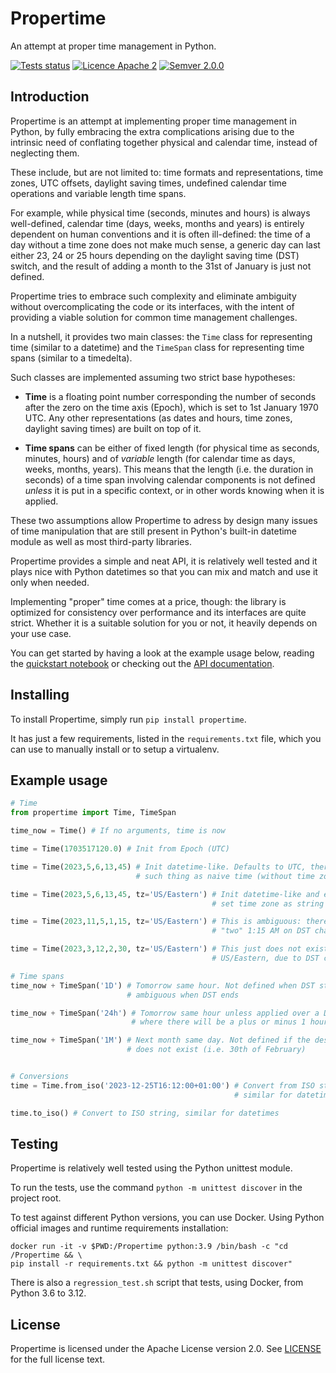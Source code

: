 # Propertime

An attempt at proper time management in Python.

[![Tests status](https://github.com/sarusso/Propertime/actions/workflows/ci.yml/badge.svg)](https://github.com/sarusso/Propertime/actions) [![Licence Apache 2](https://img.shields.io/github/license/sarusso/Propertime)](https://github.com/sarusso/Propertime/blob/main/LICENSE) [![Semver 2.0.0](https://img.shields.io/badge/semver-v2.0.0-blue)](https://semver.org/spec/v2.0.0.html) 

## Introduction


Propertime is an attempt at implementing proper time management in Python, by fully embracing the extra complications arising due to the intrinsic need of conflating together physical and calendar time, instead of neglecting them.

These include, but are not limited to: time formats and representations, time zones, UTC offsets, daylight saving times, undefined calendar time operations and variable length time spans.

For example, while physical time (seconds, minutes and hours) is always well-defined, calendar time (days, weeks, months and years) is entirely dependent on human conventions and it is often ill-defined: the time of a day without a time zone does not make much sense, a generic day can last either 23, 24 or 25 hours depending on the daylight saving time (DST) switch, and the result of adding a month to the 31st of January is just not defined.

Propertime tries to embrace such complexity and eliminate ambiguity without overcomplicating the code or its interfaces, with the intent of providing a viable solution for common time management challenges.

In a nutshell, it provides two main classes: the ``Time`` class for representing time (similar to a datetime) and the ``TimeSpan`` class for representing time spans (similar to a timedelta).

Such classes are implemented assuming two strict base hypotheses:

- **Time** is a floating point number corresponding the number of seconds after the zero on the time axis (Epoch), which is set to 1st January 1970 UTC. Any other representations (as dates and hours, time zones, daylight saving times) are built on top of it.

- **Time spans** can be either of fixed length (for physical time as seconds, minutes, hours) and  of *variable* length (for calendar time as days, weeks, months, years). This means that the length (i.e. the duration in seconds) of a time span involving calendar components is not defined *unless* it is put in a specific context, or in other words knowing when it is applied.

These two assumptions allow Propertime to adress by design many issues of time manipulation that are still present in Python's built-in datetime module as well as most third-party libraries.

Propertime provides a simple and neat API, it is relatively well tested and it plays nice with Python datetimes so that you can mix and match and use it only when needed.

Implementing "proper" time comes at a price, though: the library is optimized for consistency over performance and its interfaces are quite strict. Whether it is a suitable solution for you or not, it heavily depends on your use case.

You can get started by having a look at the example usage below, reading the [quickstart notebook](Quickstart.ipynb) or checking out the [API documentation](https://propertime.readthedocs.io).


## Installing

To install Propertime, simply run ``pip install propertime``.

It has just a few requirements, listed in the ``requirements.txt`` file, which you can use to manually install or to setup a virtualenv.


## Example usage

```python
# Time
from propertime import Time, TimeSpan

time_now = Time() # If no arguments, time is now

time = Time(1703517120.0) # Init from Epoch (UTC)

time = Time(2023,5,6,13,45) # Init datetime-like. Defaults to UTC, there is no
                            # such thing as naive time (without time zone/offset)

time = Time(2023,5,6,13,45, tz='US/Eastern') # Init datetime-like and easily
                                             # set time zone as string

time = Time(2023,11,5,1,15, tz='US/Eastern') # This is ambiguous: there are
                                             # "two" 1:15 AM on DST change

time = Time(2023,3,12,2,30, tz='US/Eastern') # This just does not exist on
                                             # US/Eastern, due to DST change

# Time spans
time_now + TimeSpan('1D') # Tomorrow same hour. Not defined when DST starts, and
                          # ambiguous when DST ends

time_now + TimeSpan('24h') # Tomorrow same hour unless applied over a DST change,
                           # where there will be a plus or minus 1 hour difference

time_now + TimeSpan('1M') # Next month same day. Not defined if the destination day
                          # does not exist (i.e. 30th of February)


# Conversions
time = Time.from_iso('2023-12-25T16:12:00+01:00') # Convert from ISO string,
                                                  # similar for datetimes

time.to_iso() # Convert to ISO string, similar for datetimes
```


## Testing

Propertime is relatively well tested using the Python unittest module.

To run the tests, use the command ``python -m unittest discover`` in the project root.

To test against different Python versions, you can use Docker. Using Python official images and runtime requirements installation:

    docker run -it -v $PWD:/Propertime python:3.9 /bin/bash -c "cd /Propertime && \
    pip install -r requirements.txt && python -m unittest discover"
    
There is also a ``regression_test.sh`` script that tests, using Docker, from Python 3.6 to 3.12.


## License
Propertime is licensed under the Apache License version 2.0. See [LICENSE](https://github.com/sarusso/Propertime/blob/master/LICENSE) for the full license text.



